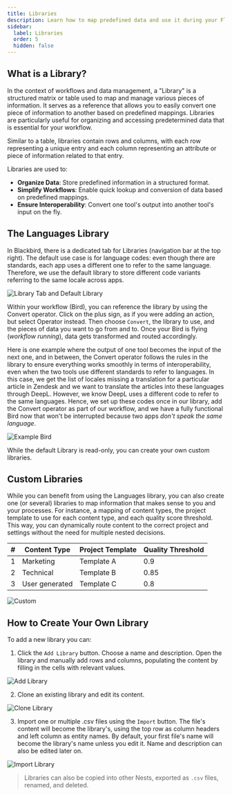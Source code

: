 ```yaml
---
title: Libraries
description: Learn how to map predefined data and use it during your Flights
sidebar:
  label: Libraries
  order: 5
  hidden: false
---
```


## What is a Library?

In the context of workflows and data management, a "Library" is a structured matrix or table used to map and manage various pieces of information. It serves as a reference that allows you to easily convert one piece of information to another based on predefined mappings. Libraries are particularly useful for organizing and accessing predetermined data that is essential for your workflow.

Similar to a table, libraries contain rows and columns, with each row representing a unique entry and each column representing an attribute or piece of information related to that entry.

Libraries are used to:
- **Organize Data**: Store predefined information in a structured format.
- **Simplify Workflows**: Enable quick lookup and conversion of data based on predefined mappings.
- **Ensure Interoperability**: Convert one tool's output into another tool's input on the fly.

## The Languages Library

In Blackbird, there is a dedicated tab for Libraries (navigation bar at the top right). The default use case is for language codes: even though there are standards, each app uses a different one to refer to the same language. Therefore, we use the default library to store different code variants referring to the same locale across apps.

![Library Tab and Default Library](~/assets/docs/libraries/LibrariesTab.gif)

Within your workflow (Bird), you can reference the library by using the Convert operator. Click on the plus sign, as if you were adding an action, but select Operator instead. Then choose `Convert`, the library to use, and the pieces of data you want to go from and to. Once your Bird is flying (_workflow running_), data gets transformed and routed accordingly.

<!-- ![Convert Operator](~/assets/docs/libraries/Convert.gif) -->

Here is one example where the output of one tool becomes the input of the next one, and in between, the Convert operator follows the rules in the library to ensure everything works smoothly in terms of interoperability, even when the two tools use different standards to refer to languages. In this case, we get the list of locales missing a translation for a particular article in Zendesk and we want to translate the articles into these languages through DeepL. However, we know DeepL uses a different code to refer to the same languages. Hence, we set up these codes once in our library, add the Convert operator as part of our workflow, and we have a fully functional Bird now that won't be interrupted because two apps _don't speak the same language_.

![Example Bird](~/assets/docs/libraries/SampleBird.png)

While the default Library is read-only, you can create your own custom libraries.

## Custom Libraries

While you can benefit from using the Languages library, you can also create one (or several) libraries to map information that makes sense to you and your processes. For instance, a mapping of content types, the project template to use for each content type, and each quality score threshold. This way, you can dynamically route content to the correct project and settings without the need for multiple nested decisions.

| # | Content Type   | Project Template | Quality Threshold |
|---|----------------|------------------|-------------------|
| 1 | Marketing      | Template A       | 0.9               |
| 2 | Technical      | Template B       | 0.85              |
| 3 | User generated | Template C       | 0.8               |

![Custom](~/assets/docs/libraries/Custom.png)

## How to Create Your Own Library

To add a new library you can:

1. Click the `Add Library` button. Choose a name and description. Open the library and manually add rows and columns, populating the content by filling in the cells with relevant values.

![Add Library](~/assets/docs/libraries/AddLibrary.gif)

2. Clone an existing library and edit its content.

![Clone Library](~/assets/docs/libraries/CloneLibrary.gif)

3. Import one or multiple .csv files using the `Import` button. The file's content will become the library's, using the top row as column headers and left column as entity names. By default, your first file's name will become the library's name unless you edit it. Name and description can also be edited later on.

![Import Library](~/assets/docs/libraries/ImportLibrary.gif)

> Libraries can also be copied into other Nests, exported as `.csv` files, renamed, and deleted.